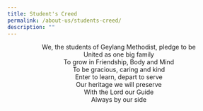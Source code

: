 ```yaml
---
title: Student's Creed
permalink: /about-us/students-creed/
description: ""
---
```

<center> We, the students of Geylang Methodist, pledge to be <br>
United as one big family <br>
To grow in Friendship, Body and Mind <br> 
To be gracious, caring and kind <br> 
Enter to learn, depart to serve <br> 
Our heritage we will preserve <br> 
With the Lord our Guide <br>
Always by our side </center>